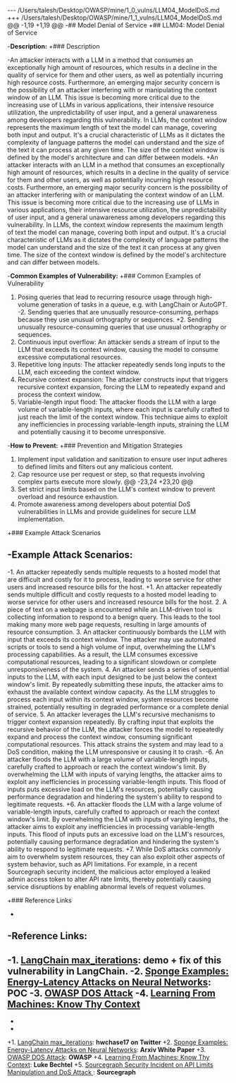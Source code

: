 --- /Users/talesh/Desktop/OWASP/mine/1_0_vulns/LLM04_ModelDoS.md
+++ /Users/talesh/Desktop/OWASP/mine/1_1_vulns/LLM04_ModelDoS.md
@@ -1,19 +1,19 @@
-## Model Denial of Service
+## LLM04: Model Denial of Service
 
-**Description:**
+### Description
 
-An attacker interacts with a LLM in a method that consumes an exceptionally high amount of resources, which results in a decline in the quality of service for them and other users, as well as potentially incurring high resource costs. Furthermore, an emerging major security concern is the possibility of an attacker interfering with or manipulating the context window of an LLM. This issue is becoming more critical due to the increasing use of LLMs in various applications, their intensive resource utilization, the unpredictability of user input, and a general unawareness among developers regarding this vulnerability. In LLMs, the context window represents the maximum length of text the model can manage, covering both input and output. It's a crucial characteristic of LLMs as it dictates the complexity of language patterns the model can understand and the size of the text it can process at any given time. The size of the context window is defined by the model's architecture and can differ between models.
+An attacker interacts with an LLM in a method that consumes an exceptionally high amount of resources, which results in a decline in the quality of service for them and other users, as well as potentially incurring high resource costs. Furthermore, an emerging major security concern is the possibility of an attacker interfering with or manipulating the context window of an LLM. This issue is becoming more critical due to the increasing use of LLMs in various applications, their intensive resource utilization, the unpredictability of user input, and a general unawareness among developers regarding this vulnerability. In LLMs, the context window represents the maximum length of text the model can manage, covering both input and output. It's a crucial characteristic of LLMs as it dictates the complexity of language patterns the model can understand and the size of the text it can process at any given time. The size of the context window is defined by the model's architecture and can differ between models.
 
-**Common Examples of Vulnerability:**
+### Common Examples of Vulnerability
 
 1. Posing queries that lead to recurring resource usage through high-volume generation of tasks in a queue, e.g. with LangChain or AutoGPT.
-2. Sending queries that are unusually resource-consuming, perhaps because they use unusual orthography or sequences.
+2. Sending unusually resource-consuming queries that use unusual orthography or sequences.
 3. Continuous input overflow: An attacker sends a stream of input to the LLM that exceeds its context window, causing the model to consume excessive computational resources.
 4. Repetitive long inputs: The attacker repeatedly sends long inputs to the LLM, each exceeding the context window.
 5. Recursive context expansion: The attacker constructs input that triggers recursive context expansion, forcing the LLM to repeatedly expand and process the context window.
 6. Variable-length input flood: The attacker floods the LLM with a large volume of variable-length inputs, where each input is carefully crafted to just reach the limit of the context window. This technique aims to exploit any inefficiencies in processing variable-length inputs, straining the LLM and potentially causing it to become unresponsive.
 
-**How to Prevent:**
+### Prevention and Mitigation Strategies
 
 1. Implement input validation and sanitization to ensure user input adheres to defined limits and filters out any malicious content.
 2. Cap resource use per request or step, so that requests involving complex parts execute more slowly.
@@ -23,24 +23,20 @@
 6. Set strict input limits based on the LLM's context window to prevent overload and resource exhaustion.
 7. Promote awareness among developers about potential DoS vulnerabilities in LLMs and provide guidelines for secure LLM implementation.
 
+### Example Attack Scenarios
 
-**Example Attack Scenarios:**
-
-1. An attacker repeatedly sends multiple requests to a hosted model that are difficult and costly for it to process, leading to worse service for other users and increased resource bills for the host.
+1. An attacker repeatedly sends multiple difficult and costly requests to a hosted model leading to worse service for other users and increased resource bills for the host.
 2. A piece of text on a webpage is encountered while an LLM-driven tool is collecting information to respond to a benign query. This leads to the tool making many more web page requests, resulting in large amounts of resource consumption.
 3. An attacker continuously bombards the LLM with input that exceeds its context window. The attacker may use automated scripts or tools to send a high volume of input, overwhelming the LLM's processing capabilities. As a result, the LLM consumes excessive computational resources, leading to a significant slowdown or complete unresponsiveness of the system.
 4. An attacker sends a series of sequential inputs to the LLM, with each input designed to be just below the context window's limit. By repeatedly submitting these inputs, the attacker aims to exhaust the available context window capacity. As the LLM struggles to process each input within its context window, system resources become strained, potentially resulting in degraded performance or a complete denial of service.
 5. An attacker leverages the LLM's recursive mechanisms to trigger context expansion repeatedly. By crafting input that exploits the recursive behavior of the LLM, the attacker forces the model to repeatedly expand and process the context window, consuming significant computational resources. This attack strains the system and may lead to a DoS condition, making the LLM unresponsive or causing it to crash.
-6. An attacker floods the LLM with a large volume of variable-length inputs, carefully crafted to approach or reach the context window's limit. By overwhelming the LLM with inputs of varying lengths, the attacker aims to exploit any inefficiencies in processing variable-length inputs. This flood of inputs puts excessive load on the LLM's resources, potentially causing performance degradation and hindering the system's ability to respond to legitimate requests.
+6. An attacker floods the LLM with a large volume of variable-length inputs, carefully crafted to approach or reach the context window's limit. By overwhelming the LLM with inputs of varying lengths, the attacker aims to exploit any inefficiencies in processing variable-length inputs. This flood of inputs puts an excessive load on the LLM's resources, potentially causing performance degradation and hindering the system's ability to respond to legitimate requests.
+7. While DoS attacks commonly aim to overwhelm system resources, they can also exploit other aspects of system behavior, such as API limitations. For example, in a recent Sourcegraph security incident, the malicious actor employed a leaked admin access token to alter API rate limits, thereby potentially causing service disruptions by enabling abnormal levels of request volumes.
 
+### Reference Links
 
-
-**Reference Links:**
-
-1. [LangChain max_iterations](https://twitter.com/hwchase17/status/1608467493877579777): demo + fix of this vulnerability in LangChain.
-2. [Sponge Examples: Energy-Latency Attacks on Neural Networks](https://arxiv.org/abs/2006.03463): POC
-3. [OWASP DOS Attack](https://owasp.org/www-community/attacks/Denial_of_Service)
-4. [Learning From Machines: Know Thy Context](https://lukebechtel.com/blog/lfm-know-thy-context)
-
-
-
+1. [LangChain max_iterations](https://twitter.com/hwchase17/status/1608467493877579777): **hwchase17 on Twitter**
+2. [Sponge Examples: Energy-Latency Attacks on Neural Networks](https://arxiv.org/abs/2006.03463): **Arxiv White Paper**
+3. [OWASP DOS Attack](https://owasp.org/www-community/attacks/Denial_of_Service): **OWASP**
+4. [Learning From Machines: Know Thy Context](https://lukebechtel.com/blog/lfm-know-thy-context): **Luke Bechtel**
+5. [Sourcegraph Security Incident on API Limits Manipulation and DoS Attack ](https://about.sourcegraph.com/blog/security-update-august-2023): **Sourcegraph**
